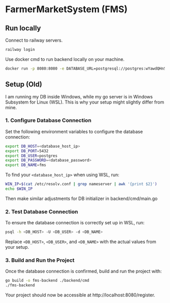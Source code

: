 # FarmerMarketSystem (FMS)

## Run locally

Connect to railway servers.

```bash
railway login
```

Use docker cmd to run backend locally on your machine.

```bash
docker run -p 8080:8080 -e DATABASE_URL=postgresql://postgres:wYawdQHnSbjCasEfAuDDpBnibXsuaSRp@junction.proxy.rlwy.net:44638/railway farmermarket-system
```

## Setup (Old)

I am running my DB inside Windows, while my go server is in Windows Subsystem for Linux (WSL). This is why your setup might slightly differ from mine.

### 1. Configure Database Connection

Set the following environment variables to configure the database connection:

```bash
export DB_HOST=<database_host_ip>
export DB_PORT=5432
export DB_USER=postgres
export DB_PASSWORD=<database_password>
export DB_NAME=fms
```

To find your `<database_host_ip>` when using WSL, run:

```bash
WIN_IP=$(cat /etc/resolv.conf | grep nameserver | awk '{print $2}')
echo $WIN_IP
```

Then make similar adjustments for DB initializer in backend/cmd/main.go

### 2. Test Database Connection

To ensure the database connection is correctly set up in WSL, run:

```bash
psql -h <DB_HOST> -U <DB_USER> -d <DB_NAME>
```

Replace `<DB_HOST>`, `<DB_USER>`, and `<DB_NAME>` with the actual values from your setup.

### 3. Build and Run the Project

Once the database connection is confirmed, build and run the project with:

```bash
go build -o fms-backend ./backend/cmd
./fms-backend
```

Your project should now be accessible at http://localhost:8080/register.
